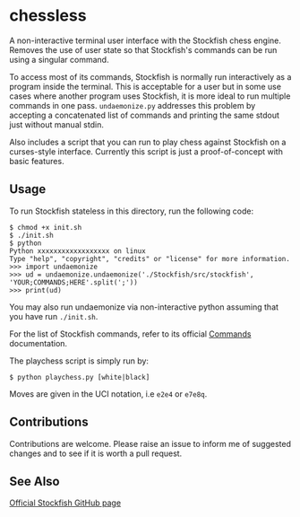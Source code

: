 # chessless
A non-interactive terminal user interface with the Stockfish chess engine. Removes the use of user state so that Stockfish's commands can be run using a singular command.

To access most of its commands, Stockfish is normally run interactively as a program inside the terminal. This is acceptable for a user but in some use cases where another program uses Stockfish, it is more ideal to run multiple commands in one pass. `undaemonize.py` addresses this problem by accepting a concatenated list of commands and printing the same stdout just without manual stdin.

Also includes a script that you can run to play chess against Stockfish on a curses-style interface. Currently this script is just a proof-of-concept with basic features.

## Usage
To run Stockfish stateless in this directory, run the following code:

```console
$ chmod +x init.sh
$ ./init.sh
$ python
Python xxxxxxxxxxxxxxxxxx on linux
Type "help", "copyright", "credits" or "license" for more information.
>>> import undaemonize
>>> ud = undaemonize.undaemonize('./Stockfish/src/stockfish', 'YOUR;COMMANDS;HERE'.split(';'))
>>> print(ud)
```

You may also run undaemonize via non-interactive python assuming that you have run `./init.sh`.

For the list of Stockfish commands, refer to its official [Commands](https://github.com/official-stockfish/Stockfish/wiki/Commands) documentation.

The playchess script is simply run by:

```
$ python playchess.py [white|black]
```

Moves are given in the UCI notation, i.e `e2e4` or `e7e8q`.

## Contributions
Contributions are welcome. Please raise an issue to inform me of suggested changes and to see if it is worth a pull request.

## See Also
[Official Stockfish GitHub page](https://github.com/official-stockfish/Stockfish)
